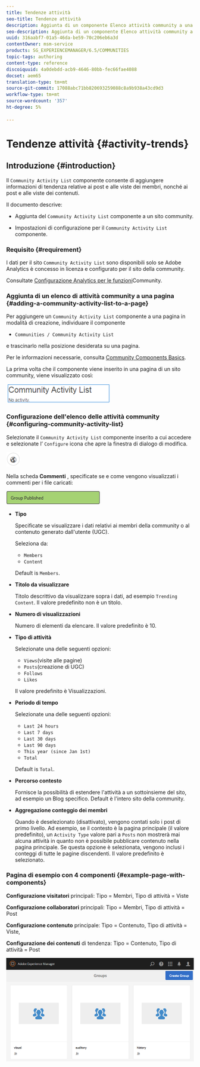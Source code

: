 ```yaml
---
title: Tendenze attività
seo-title: Tendenze attività
description: Aggiunta di un componente Elenco attività community a una pagina
seo-description: Aggiunta di un componente Elenco attività community a una pagina
uuid: 316aabf7-01a5-46da-be59-70c206eb6a3d
contentOwner: msm-service
products: SG_EXPERIENCEMANAGER/6.5/COMMUNITIES
topic-tags: authoring
content-type: reference
discoiquuid: 4a0debdd-acb9-4646-80bb-fec66fae4088
docset: aem65
translation-type: tm+mt
source-git-commit: 17088abc71bb820693259088c8a9b938a43cd9d3
workflow-type: tm+mt
source-wordcount: '357'
ht-degree: 5%

---
```



# Tendenze attività {#activity-trends}

## Introduzione {#introduction}

Il `Community Activity List` componente consente di aggiungere informazioni di tendenza relative ai post e alle viste dei membri, nonché ai post e alle viste dei contenuti.

Il documento descrive:

* Aggiunta del `Community Activity List` componente a un sito [](/help/communities/overview.md#community-sites)community.

* Impostazioni di configurazione per il `Community Activity List` componente.

### Requisito {#requirement}

I dati per il sito `Community Activity List` sono disponibili solo se Adobe  Analytics è concesso in licenza e configurato per il sito della community.

Consultate [Configurazione Analytics per le funzioni](/help/communities/analytics.md)Community.

### Aggiunta di un elenco di attività community a una pagina {#adding-a-community-activity-list-to-a-page}

Per aggiungere un `Community Activity List` componente a una pagina in modalità di creazione, individuare il componente

* `Communities / Community Activity List`

e trascinarlo nella posizione desiderata su una pagina.

Per le informazioni necessarie, consulta [Community Components Basics](/help/communities/basics.md).

La prima volta che il componente viene inserito in una pagina di un sito community, viene visualizzato così:

![attività della comunità](assets/community-activity.png)

### Configurazione dell&#39;elenco delle attività community  {#configuring-community-activity-list}

Selezionate il `Community Activity List` componente inserito a cui accedere e selezionate l’ `Configure` icona che apre la finestra di dialogo di modifica.

![chlimage_1-55](assets/chlimage_1-55.png)

Nella scheda **Commenti** , specificate se e come vengono visualizzati i commenti per i file caricati:

![chlimage_1-56](assets/chlimage_1-56.png)

* **Tipo**

   Specificate se visualizzare i dati relativi ai membri della community o al contenuto generato dall&#39;utente (UGC).

   Seleziona da:

   * `Members`
   * `Content`

   Default is `Members`.

* **Titolo da visualizzare**

   Titolo descrittivo da visualizzare sopra i dati, ad esempio `Trending Content`.
Il valore predefinito non è un titolo.

* **Numero di visualizzazioni**

   Numero di elementi da elencare.
Il valore predefinito è 10.

* **Tipo di attività**

   Selezionate una delle seguenti opzioni:

   * `Views`(visite alle pagine)
   * `Posts`(creazione di UGC)
   * `Follows`
   * `Likes`

   Il valore predefinito è Visualizzazioni.

* **Periodo di tempo**

   Selezionate una delle seguenti opzioni:

   * `Last 24 hours`
   * `Last 7 days`
   * `Last 30 days`
   * `Last 90 days`
   * `This year (since Jan 1st)`
   * `Total`

   Default is `Total`.

* **Percorso contesto**

   Fornisce la possibilità di estendere l&#39;attività a un sottoinsieme del sito, ad esempio un Blog specifico.
Default è l&#39;intero sito della community.

* **Aggregazione conteggio dei membri**

   Quando è deselezionato (disattivato), vengono contati solo i post di primo livello. Ad esempio, se il contesto è la pagina principale (il valore predefinito), un `Activity Type` valore pari a `Posts` non mostrerà mai alcuna attività in quanto non è possibile pubblicare contenuto nella pagina principale. Se questa opzione è selezionata, vengono inclusi i conteggi di tutte le pagine discendenti.
Il valore predefinito è selezionato.

### Pagina di esempio con 4 componenti {#example-page-with-components}

**Configurazione visitatori** principali: Tipo = Membri, Tipo di attività = Viste

**Configurazione collaboratori** principali: Tipo = Membri, Tipo di attività = Post

**Configurazione contenuto** principale: Tipo = Contenuto, Tipo di attività = Viste,

**Configurazione dei contenuti** di tendenza: Tipo = Contenuto, Tipo di attività = Post

![chlimage_1-57](assets/chlimage_1-57.png)

